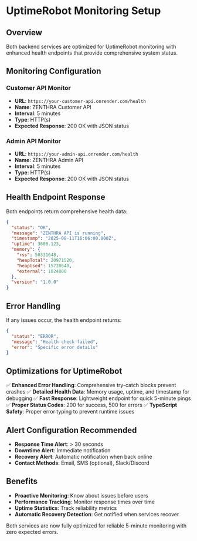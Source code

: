 # UptimeRobot Monitoring Setup

## Overview
Both backend services are optimized for UptimeRobot monitoring with enhanced health endpoints that provide comprehensive system status.

## Monitoring Configuration

### Customer API Monitor
- **URL**: `https://your-customer-api.onrender.com/health`
- **Name**: ZENTHRA Customer API
- **Interval**: 5 minutes
- **Type**: HTTP(s)
- **Expected Response**: 200 OK with JSON status

### Admin API Monitor  
- **URL**: `https://your-admin-api.onrender.com/health`
- **Name**: ZENTHRA Admin API
- **Interval**: 5 minutes
- **Type**: HTTP(s)
- **Expected Response**: 200 OK with JSON status

## Health Endpoint Response

Both endpoints return comprehensive health data:

```json
{
  "status": "OK",
  "message": "ZENTHRA API is running", 
  "timestamp": "2025-08-11T16:06:00.000Z",
  "uptime": 3600.123,
  "memory": {
    "rss": 50331648,
    "heapTotal": 20971520,
    "heapUsed": 15728640,
    "external": 1024000
  },
  "version": "1.0.0"
}
```

## Error Handling

If any issues occur, the health endpoint returns:

```json
{
  "status": "ERROR",
  "message": "Health check failed",
  "error": "Specific error details"
}
```

## Optimizations for UptimeRobot

✅ **Enhanced Error Handling**: Comprehensive try-catch blocks prevent crashes
✅ **Detailed Health Data**: Memory usage, uptime, and timestamp for debugging
✅ **Fast Response**: Lightweight endpoint for quick 5-minute pings
✅ **Proper Status Codes**: 200 for success, 500 for errors
✅ **TypeScript Safety**: Proper error typing to prevent runtime issues

## Alert Configuration Recommended

- **Response Time Alert**: > 30 seconds
- **Downtime Alert**: Immediate notification
- **Recovery Alert**: Automatic notification when back online
- **Contact Methods**: Email, SMS (optional), Slack/Discord

## Benefits

- **Proactive Monitoring**: Know about issues before users
- **Performance Tracking**: Monitor response times over time
- **Uptime Statistics**: Track reliability metrics
- **Automatic Recovery Detection**: Get notified when services recover

Both services are now fully optimized for reliable 5-minute monitoring with zero expected errors.